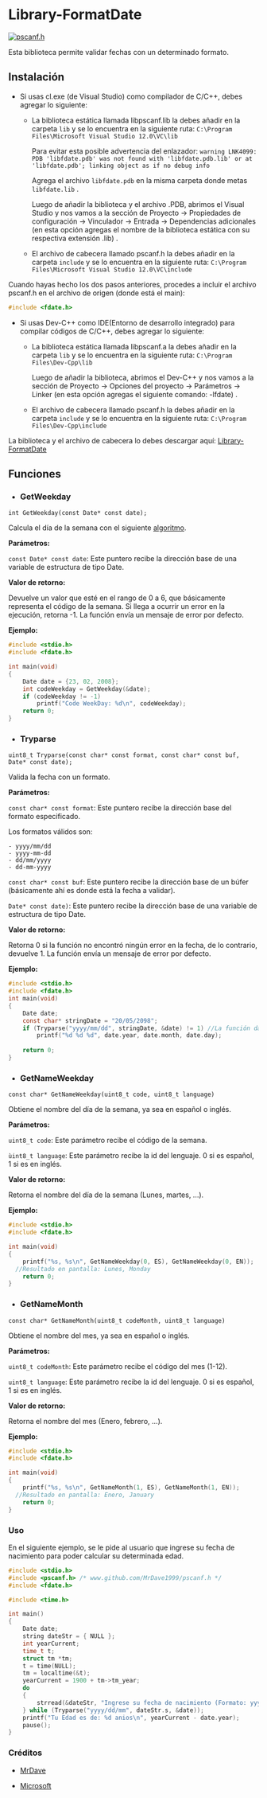 # Library-FormatDate
[![pscanf.h](https://shields.southcla.ws/badge/FormatDate-v1.0-2f2f2f.svg?style=flat-square)](https://github.com/MrDave1999/Library-FormatDate)

Esta biblioteca permite validar fechas con un determinado formato.

## Instalación

- Si usas cl.exe (de Visual Studio) como  compilador de C/C++, debes agregar lo siguiente:

  - La biblioteca estática llamada libpscanf.lib la debes añadir en la carpeta `lib` y se lo encuentra en la siguiente ruta:            	`C:\Program Files\Microsoft Visual Studio 12.0\VC\lib`
	
	Para evitar esta posible advertencia del enlazador: 
	`warning LNK4099: PDB 'libfdate.pdb' was not found with 'libfdate.pdb.lib' or at 'libfdate.pdb'; linking object as if no debug info`
	
	Agrega el archivo `libfdate.pdb` en la misma carpeta donde metas `libfdate.lib` .
	
	Luego de añadir la biblioteca y el archivo .PDB, abrimos el Visual Studio y nos vamos a la sección de Proyecto -> Propiedades de configuración -> Vinculador -> Entrada -> Dependencias adicionales (en esta opción agregas el nombre de la biblioteca estática con su respectiva extensión .lib) .
	
  - El archivo de cabecera llamado pscanf.h la debes añadir en la carpeta `include` y se lo encuentra en la siguiente ruta:
	`C:\Program Files\Microsoft Visual Studio 12.0\VC\include`
 
Cuando hayas hecho los dos pasos anteriores, procedes a incluir el archivo pscanf.h en el archivo de origen (donde está el main):
```C
#include <fdate.h>
```
- Si usas Dev-C++ como IDE(Entorno de desarrollo integrado) para compilar códigos de C/C++, debes agregar lo siguiente:

  - La biblioteca estática llamada libpscanf.a la debes añadir en la carpeta `lib` y se lo encuentra en la siguiente ruta: 
  `C:\Program Files\Dev-Cpp\lib`
	
	Luego de añadir la biblioteca, abrimos el Dev-C++ y nos vamos a la sección de Proyecto -> Opciones del proyecto -> Parámetros -> Linker (en esta opción agregas el siguiente comando: -lfdate) .
	
  - El archivo de cabecera llamado pscanf.h la debes añadir en la carpeta `include` y se lo encuentra en la siguiente ruta:
  `C:\Program Files\Dev-Cpp\include`
  
La biblioteca y el archivo de cabecera lo debes descargar aquí: [Library-FormatDate](https://github.com/MrDave1999/Library-FormatDate/releases/tag/v1.0)

## Funciones

- ### GetWeekday

`int GetWeekday(const Date* const date);`

Calcula el día de la semana con el siguiente [algoritmo](https://es.wikibooks.org/wiki/Algoritmia/Algoritmo_para_calcular_el_d%C3%ADa_de_la_semana).

**Parámetros:**

`const Date* const date`: Este puntero recibe la dirección base de una variable de estructura de tipo Date.

**Valor de retorno:**

Devuelve un valor que esté en el rango de 0 a 6, que básicamente representa el código de la semana. Si llega a ocurrir un error en la ejecución, retorna -1. La función envía un mensaje de error por defecto.

**Ejemplo:**
```C
#include <stdio.h>
#include <fdate.h>

int main(void)
{
	Date date = {23, 02, 2008};
	int codeWeekday = GetWeekday(&date);
	if (codeWeekday != -1)
		printf("Code WeekDay: %d\n", codeWeekday);
	return 0;
}
```

- ### Tryparse

`uint8_t Tryparse(const char* const format, const char* const buf, Date* const date);`

Valida la fecha con un formato.

**Parámetros:**

`const char* const format`: Este puntero recibe la dirección base del formato especificado. 

  Los formatos válidos son:
  
    - yyyy/mm/dd
    - yyyy-mm-dd
    - dd/mm/yyyy
    - dd-mm-yyyy

`const char* const buf`: Este puntero recibe la dirección base de un búfer (básicamente ahí es donde está la fecha a validar).

`Date* const date)`: Este puntero recibe la dirección base de una variable de estructura de tipo Date. 

**Valor de retorno:**

Retorna 0 si la función no encontró ningún error en la fecha, de lo contrario, devuelve 1. La función envía un mensaje de error por defecto.

**Ejemplo:**
```C
#include <stdio.h>
#include <fdate.h>
int main(void)
{
	Date date;
	const char* stringDate = "20/05/2098";
	if (Tryparse("yyyy/mm/dd", stringDate, &date) != 1) //La función dará true, no se cumplió con el formato.
		printf("%d %d %d", date.year, date.month, date.day);
   
	return 0;
}
```

- ### GetNameWeekday

`const char* GetNameWeekday(uint8_t code, uint8_t language)`

Obtiene el nombre del día de la semana, ya sea en español o inglés.

**Parámetros:**

`uint8_t code`: Este parámetro recibe el código de la semana.

`ùint8_t language`: Este parámetro recibe la id del lenguaje. 0 si es español, 1 si es en inglés.

**Valor de retorno:**

Retorna el nombre del día de la semana (Lunes, martes, ...).

**Ejemplo:**
```C
#include <stdio.h>
#include <fdate.h>

int main(void)
{
	printf("%s, %s\n", GetNameWeekday(0, ES), GetNameWeekday(0, EN));
  //Resultado en pantalla: Lunes, Monday
	return 0;
}

```

- ### GetNameMonth

`const char* GetNameMonth(uint8_t codeMonth, uint8_t language)`

Obtiene el nombre del mes, ya sea en español o inglés.

**Parámetros:**

`uint8_t codeMonth`: Este parámetro recibe el código del mes (1-12).

`uint8_t language`: Este parámetro recibe la id del lenguaje. 0 si es español, 1 si es en inglés.

**Valor de retorno:**

Retorna el nombre del mes (Enero, febrero, ...).

**Ejemplo:**
```C
#include <stdio.h>
#include <fdate.h>

int main(void)
{
	printf("%s, %s\n", GetNameMonth(1, ES), GetNameMonth(1, EN));
  //Resultado en pantalla: Enero, January
	return 0;
}
```

### Uso

En el siguiente ejemplo, se le pide al usuario que ingrese su fecha de nacimiento para poder calcular su determinada edad.

```C
#include <stdio.h>
#include <pscanf.h> /* www.github.com/MrDave1999/pscanf.h */
#include <fdate.h>

#include <time.h>

int main()
{
	Date date;
	string dateStr = { NULL };
	int yearCurrent;
	time_t t;
	struct tm *tm;
	t = time(NULL);
	tm = localtime(&t);
	yearCurrent = 1900 + tm->tm_year;
	do
	{
		strread(&dateStr, "Ingrese su fecha de nacimiento (Formato: yyyy/dd/mm) \n");
	} while (Tryparse("yyyy/dd/mm", dateStr.s, &date));
	printf("Tu Edad es de: %d anios\n", yearCurrent - date.year);
	pause();
}
```

### Créditos

- [MrDave](https://github.com/MrDave1999)

- [Microsoft](https://github.com/Microsoft) 
